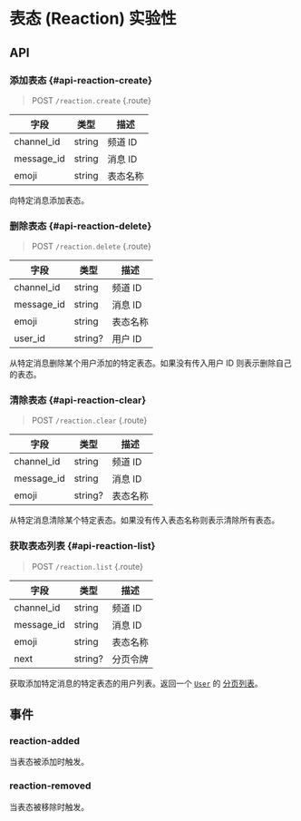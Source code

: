 # 表态 (Reaction) <badge type="warning">实验性</badge>

## API

### 添加表态 {#api-reaction-create}

> <badge>POST</badge> `/reaction.create` {.route}

| 字段 | 类型 | 描述 |
| --- | --- | --- |
| channel_id | string | 频道 ID |
| message_id | string | 消息 ID |
| emoji | string | 表态名称 |

向特定消息添加表态。

### 删除表态 {#api-reaction-delete}

> <badge>POST</badge> `/reaction.delete` {.route}

| 字段 | 类型 | 描述 |
| --- | --- | --- |
| channel_id | string | 频道 ID |
| message_id | string | 消息 ID |
| emoji | string | 表态名称 |
| user_id | string? | 用户 ID |

从特定消息删除某个用户添加的特定表态。如果没有传入用户 ID 则表示删除自己的表态。

### 清除表态 {#api-reaction-clear}

> <badge>POST</badge> `/reaction.clear` {.route}

| 字段 | 类型 | 描述 |
| --- | --- | --- |
| channel_id | string | 频道 ID |
| message_id | string | 消息 ID |
| emoji | string? | 表态名称 |

从特定消息清除某个特定表态。如果没有传入表态名称则表示清除所有表态。

### 获取表态列表 {#api-reaction-list}

> <badge>POST</badge> `/reaction.list` {.route}

| 字段 | 类型 | 描述 |
| --- | --- | --- |
| channel_id | string | 频道 ID |
| message_id | string | 消息 ID |
| emoji | string | 表态名称 |
| next | string? | 分页令牌 |

获取添加特定消息的特定表态的用户列表。返回一个 [`User`](./user.md#def-user) 的 [分页列表](../protocol/api.md#list)。

## 事件

### reaction-added

当表态被添加时触发。

### reaction-removed

当表态被移除时触发。

